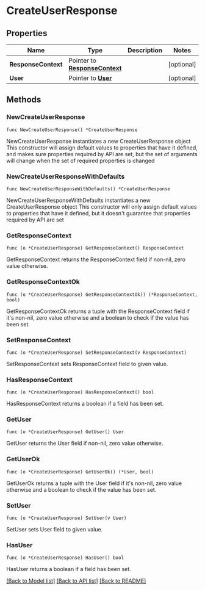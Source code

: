 # CreateUserResponse

## Properties

Name | Type | Description | Notes
------------ | ------------- | ------------- | -------------
**ResponseContext** | Pointer to [**ResponseContext**](ResponseContext.md) |  | [optional] 
**User** | Pointer to [**User**](User.md) |  | [optional] 

## Methods

### NewCreateUserResponse

`func NewCreateUserResponse() *CreateUserResponse`

NewCreateUserResponse instantiates a new CreateUserResponse object
This constructor will assign default values to properties that have it defined,
and makes sure properties required by API are set, but the set of arguments
will change when the set of required properties is changed

### NewCreateUserResponseWithDefaults

`func NewCreateUserResponseWithDefaults() *CreateUserResponse`

NewCreateUserResponseWithDefaults instantiates a new CreateUserResponse object
This constructor will only assign default values to properties that have it defined,
but it doesn't guarantee that properties required by API are set

### GetResponseContext

`func (o *CreateUserResponse) GetResponseContext() ResponseContext`

GetResponseContext returns the ResponseContext field if non-nil, zero value otherwise.

### GetResponseContextOk

`func (o *CreateUserResponse) GetResponseContextOk() (*ResponseContext, bool)`

GetResponseContextOk returns a tuple with the ResponseContext field if it's non-nil, zero value otherwise
and a boolean to check if the value has been set.

### SetResponseContext

`func (o *CreateUserResponse) SetResponseContext(v ResponseContext)`

SetResponseContext sets ResponseContext field to given value.

### HasResponseContext

`func (o *CreateUserResponse) HasResponseContext() bool`

HasResponseContext returns a boolean if a field has been set.

### GetUser

`func (o *CreateUserResponse) GetUser() User`

GetUser returns the User field if non-nil, zero value otherwise.

### GetUserOk

`func (o *CreateUserResponse) GetUserOk() (*User, bool)`

GetUserOk returns a tuple with the User field if it's non-nil, zero value otherwise
and a boolean to check if the value has been set.

### SetUser

`func (o *CreateUserResponse) SetUser(v User)`

SetUser sets User field to given value.

### HasUser

`func (o *CreateUserResponse) HasUser() bool`

HasUser returns a boolean if a field has been set.


[[Back to Model list]](../README.md#documentation-for-models) [[Back to API list]](../README.md#documentation-for-api-endpoints) [[Back to README]](../README.md)



